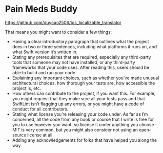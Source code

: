 # Pain Meds Buddy

https://github.com/duycao2506/ios_localizable_translator


That means you might want to consider a few things:

- Having a clear introductory paragraph that outlines what the project does in two or three sentences, including what platforms it runs on, and what Swift version it’s written in.
- Stating any prerequisites that are required, especially any third-party tools that someone may not have installed, or any third-party frameworks that your code uses. After reading this, users should be able to build and run your code.
- Explaining any important choices, such as whether you’ve made unusual architectural choices, how thorough your tests are, how accessible the project is, etc.
- How others can contribute to the project, if you want this. For example, you might request that they make sure all your tests pass and that SwiftLint isn’t flagging up any errors, or you might have a code of conduct for all contributors.
- Stating what license you’re releasing your code under. As far as I’m concerned, all the code from any book or course that I write is free for you to use however you want, so license it under anything you choose – MIT is very common, but you might also consider not using an open-source license at all.
- Adding any acknowledgements for folks that have helped you along the way.